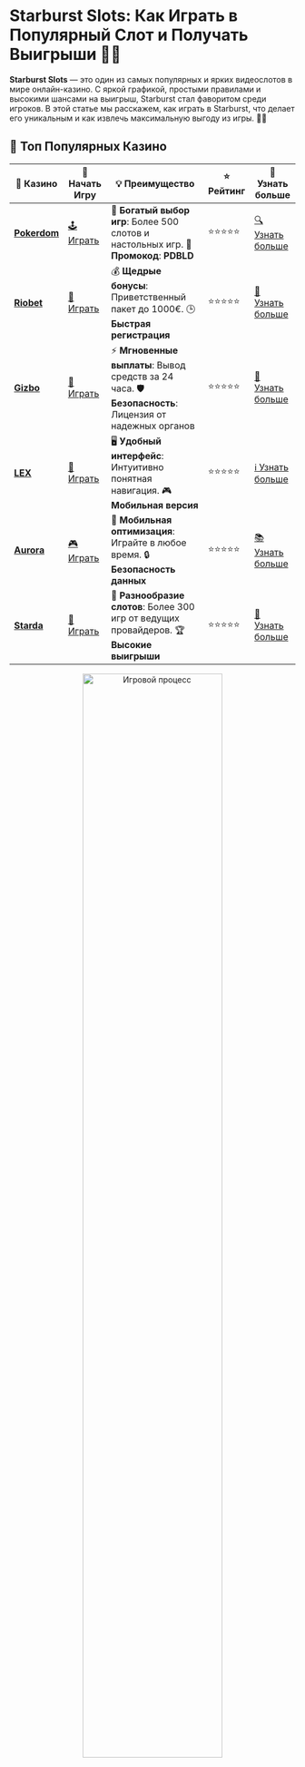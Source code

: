 # Starburst Slots: Как Играть в Популярный Слот и Получать Выигрыши 💎🎰

**Starburst Slots** — это один из самых популярных и ярких видеослотов в мире онлайн-казино. С яркой графикой, простыми правилами и высокими шансами на выигрыш, Starburst стал фаворитом среди игроков. В этой статье мы расскажем, как играть в Starburst, что делает его уникальным и как извлечь максимальную выгоду из игры. 🌟💸

## 🌟 Топ Популярных Казино

| 🎲 **Казино** | 🔗 **Начать Игру** | 💡 **Преимущество** | ⭐ **Рейтинг** | 🔗 **Узнать больше** |
|--------------|---------------------|---------------------|----------------|----------------------|
| [**Pokerdom**](https://brandplay.link/4k77v2yx) | [🕹️ Играть](https://brandplay.link/4k77v2yx) | 🎉 **Богатый выбор игр**: Более 500 слотов и настольных игр. 🎁 **Промокод**: **PDBLD** | ⭐⭐⭐⭐⭐ | [🔍 Узнать больше](https://brandplay.link/4k77v2yx) |
| [**Riobet**](https://brandplay.link/7xBLTPyj) | [🎰 Играть](https://brandplay.link/7xBLTPyj) | 💰 **Щедрые бонусы**: Приветственный пакет до 1000€. 🕒 **Быстрая регистрация** | ⭐⭐⭐⭐⭐ | [📖 Узнать больше](https://brandplay.link/7xBLTPyj) |
| [**Gizbo**](https://brandplay.link/bprXw4YV) | [🎲 Играть](https://brandplay.link/bprXw4YV) | ⚡ **Мгновенные выплаты**: Вывод средств за 24 часа. 🛡️ **Безопасность**: Лицензия от надежных органов | ⭐⭐⭐⭐⭐ | [📝 Узнать больше](https://brandplay.link/bprXw4YV) |
| [**LEX**](https://brandplay.link/zW4hdDFV) | [🤑 Играть](https://brandplay.link/zW4hdDFV) | 🖥️ **Удобный интерфейс**: Интуитивно понятная навигация. 🎮 **Мобильная версия** | ⭐⭐⭐⭐⭐ | [ℹ️ Узнать больше](https://brandplay.link/zW4hdDFV) |
| [**Aurora**](https://10trafic-stat2.com/click/668546556bcc6313411604bd/6766/13032/subaccount) | [🎮 Играть](https://10trafic-stat2.com/click/668546556bcc6313411604bd/6766/13032/subaccount) | 📱 **Мобильная оптимизация**: Играйте в любое время. 🔒 **Безопасность данных** | ⭐⭐⭐⭐⭐ | [📚 Узнать больше](https://10trafic-stat2.com/click/668546556bcc6313411604bd/6766/13032/subaccount) |
| [**Starda**](https://brandplay.link/fB7xwRFL) | [🎯 Играть](https://brandplay.link/fB7xwRFL) | 🎰 **Разнообразие слотов**: Более 300 игр от ведущих провайдеров. 🏆 **Высокие выигрыши** | ⭐⭐⭐⭐⭐ | [🔎 Узнать больше](https://brandplay.link/fB7xwRFL) |

<div align="center">
    <img src="https://i.pinimg.com/originals/1d/b3/25/1db325483acbe642c6d4e6fdd73a4988.gif" alt="Игровой процесс" width="70%">
</div>

## 💎 Лучшие Бонусы и Акции

| 🎲 **Казино** | 🔗 **Начать Игру** | 💡 **Преимущество** | ⭐ **Рейтинг** | 🔗 **Узнать больше** |
|--------------|---------------------|---------------------|----------------|----------------------|
| [**Kometa**](https://brandplay.link/8ZymQJV8) | [🎰 Играть](https://brandplay.link/8ZymQJV8) | 🎁 **Эксклюзивные бонусы**: Регулярные акции и промо. 🔄 **Программы лояльности** | ⭐⭐⭐⭐☆ | [🔍 Узнать больше](https://brandplay.link/8ZymQJV8) |
| [**R7**](https://brandplay.link/bMd3Yjsw) | [🕹️ Играть](https://brandplay.link/bMd3Yjsw) | 🕒 **Круглосуточная поддержка**: Всегда на связи. 💸 **Высокие лимиты** | ⭐⭐⭐⭐☆ | [📖 Узнать больше](https://brandplay.link/bMd3Yjsw) |
| [**7K**](https://brandplay.link/BvQyFShp) | [🎲 Играть](https://brandplay.link/BvQyFShp) | 🌟 **Эксклюзивные бонусы**: Только для VIP игроков. 🎉 **Сезонные акции** | ⭐⭐⭐⭐☆ | [📝 Узнать больше](https://brandplay.link/BvQyFShp) |
| [**Kent**](https://brandplay.link/Fv2WP3js) | [🤑 Играть](https://brandplay.link/Fv2WP3js) | 📈 **Высокий RTP**: Более 98%. 💼 **Профессиональная поддержка** | ⭐⭐⭐⭐☆ | [ℹ️ Узнать больше](https://brandplay.link/Fv2WP3js) |
| [**1Xslots**](https://brandplay.link/hSB1khtr) | [🎮 Играть](https://brandplay.link/hSB1khtr) | 🎉 **Множество акций**: Еженедельные бонусы и турниры. 🛡️ **Безопасность** | ⭐⭐⭐⭐☆ | [📚 Узнать больше](https://brandplay.link/hSB1khtr) |
| [**Gama**](https://brandplay.link/j6NMKsDz) | [🎯 Играть](https://brandplay.link/j6NMKsDz) | 🔍 **Интуитивный интерфейс**: Легкость использования. 🏅 **Престижные турниры** | ⭐⭐⭐⭐☆ | [🔎 Узнать больше](https://brandplay.link/j6NMKsDz) |

<div align="center">
    <img src="https://i.pinimg.com/originals/1d/b3/25/1db325483acbe642c6d4e6fdd73a4988.gif" alt="Игровой процесс" width="70%">
</div>

## 🚀 Быстрые Выигрыши и Поддержка

| 🎲 **Казино** | 🔗 **Начать Игру** | 💡 **Преимущество** | ⭐ **Рейтинг** | 🔗 **Узнать больше** |
|--------------|---------------------|---------------------|----------------|----------------------|
| [**Onion**](https://brandplay.link/zBGRVpQ9) | [🎰 Играть](https://brandplay.link/zBGRVpQ9) | 🤑 **Низкие ставки**: Идеально для начинающих. 🔄 **Быстрые выводы** | ⭐⭐⭐⭐☆ | [🔍 Узнать больше](https://brandplay.link/zBGRVpQ9) |
| [**Чемпион**](https://temon-gter.cfd/go/lRq?p80412p304504pcc44t17455) | [🕹️ Играть](https://temon-gter.cfd/go/lRq?p80412p304504pcc44t17455) | 🏅 **Лояльная программа**: Награды за активность. 🎁 **Ежемесячные бонусы** | ⭐⭐⭐⭐☆ | [📖 Узнать больше](https://temon-gter.cfd/go/lRq?p80412p304504pcc44t17455) |
| [**Vavada**](https://vavadapartner.pro/?promo=ea5c9275-6854-4505-94fc-95ab18221945-linkb2) | [🎲 Играть](https://vavadapartner.pro/?promo=ea5c9275-6854-4505-94fc-95ab18221945-linkb2) | 🚀 **Быстрая регистрация**: Начните играть мгновенно. 🔐 **Безопасные транзакции** | ⭐⭐⭐⭐☆ | [📝 Узнать больше](https://vavadapartner.pro/?promo=ea5c9275-6854-4505-94fc-95ab18221945-linkb2) |
| [**Friends**](https://gofriends.kim/linkb2) | [🤑 Играть](https://gofriends.kim/linkb2) | 🤝 **Социальные игры**: Играйте с друзьями. 🌐 **Мультиплатформенность** | ⭐⭐⭐⭐☆ | [ℹ️ Узнать больше](https://gofriends.kim/linkb2) |
| [**1WIN**](https://brandplay.link/smXVpBbG) | [🎮 Играть](https://brandplay.link/smXVpBbG) | 🏆 **Спортивные ставки**: Широкий выбор видов спорта. 💵 **Высокие коэффициенты** | ⭐⭐⭐⭐☆ | [📚 Узнать больше](https://brandplay.link/smXVpBbG) |
| [**Drip**](https://drp-ircp01.com/c07e6a3db) | [🎯 Играть](https://drp-ircp01.com/c07e6a3db) | 🌐 **Инновационные игры**: Новейшие игровые технологии. 🛡️ **Высокая безопасность** | ⭐⭐⭐⭐☆ | [🔎 Узнать больше](https://drp-ircp01.com/c07e6a3db) |
| [**JoyCasino**](https://rpc30.call2me.pro/?/ru/registration?apkpop=0&partner=p24970p3291217pc98f) | [🎰 Играть](https://rpc30.call2me.pro/?/ru/registration?apkpop=0&partner=p24970p3291217pc98f) | 🎁 **Приятные бонусы**: Ежедневные акции и подарки. 🕹️ **Разнообразие игр** | ⭐⭐⭐⭐☆ | [🔍 Узнать больше](https://rpc30.call2me.pro/?/ru/registration?apkpop=0&partner=p24970p3291217pc98f) |

<div align="center">
    <img src="https://i.pinimg.com/originals/1d/b3/25/1db325483acbe642c6d4e6fdd73a4988.gif" alt="Игровой процесс" width="70%">
</div>
---

✨ **Выбирайте лучшее казино для себя и наслаждайтесь игрой! Удачи!** ✨

## Что Такое Starburst Slots? 🎰✨

**Starburst Slots** — это классический слот от компании NetEnt, который быстро завоевал популярность благодаря своей яркой и красочной графике, а также захватывающему игровому процессу. Слот имеет 5 барабанов и 10 линий выплат, а также множество символов, которые обеспечивают частые выигрыши.

Игра знаменита своими простыми правилами и низкой волатильностью, что означает, что игроки могут ожидать регулярные, но небольшие выигрыши. Это делает Starburst идеальным выбором как для новичков, так и для опытных игроков.

### Особенности Starburst Slots 🌟

1. **Дикий символ (Wild Symbol)** 🌠  
   Один из самых важных элементов игры — это дикий символ, который может заменять другие символы для формирования выигрышных комбинаций. Когда дикий символ появляется на барабанах, он расширяется на весь барабан, что значительно увеличивает шанс на выигрыш.

2. **Символы с большими выплатами** 💎  
   Символы в Starburst включают драгоценные камни разных цветов, а также звездочки, которые являются самыми высокооплачиваемыми. Они могут приносить большие выплаты, особенно если несколько символов совпадают на активных линиях.

3. **Множество выплат** 💰  
   Starburst славится тем, что предлагает выигрыши в обоих направлениях — слева направо и справа налево. Это повышает вероятность формирования выигрышных комбинаций и делает игру более увлекательной.

4. **Бесплатные вращения (Free Spins)** 🎉  
   В Starburst нет традиционных бесплатных вращений, но игра компенсирует это бонусными функциями, такими как расширение диких символов. Это делает игровой процесс динамичным и захватывающим.

## Как Играть в Starburst Slots? 🎮

Играть в Starburst довольно просто, и его правила легко понять даже новичкам. Вот как начать:

### 1. **Выбор Ставки** 💸

Перед тем как начать игру, установите размер ставки. В Starburst вы можете выбрать сумму ставки на каждую линию выплат, а также количество линий. Это позволяет контролировать свой бюджет и адаптировать игру под свои предпочтения.

### 2. **Запуск Барабанов** 🎰

Нажмите кнопку "Spin", чтобы начать вращать барабаны. Когда барабаны остановятся, проверяйте, совпали ли символы на активных линиях выплат.

### 3. **Использование Wild Символа** 🌠

Когда на барабанах появляется Wild-символ, он может расширяться и покрывать весь барабан, что увеличивает шанс на образование выигрышной комбинации. Это один из самых ожидаемых моментов игры.

### 4. **Проверка Выигрышей** 💰

После каждого вращения проверьте, не образовалась ли на барабанах выигрышная комбинация. Если это произошло, ваша ставка будет умножена на соответствующий коэффициент.

## Преимущества Игры в Starburst Slots 🎉

### 1. **Простота и Доступность** 🎯

Starburst — это очень простой и интуитивно понятный слот. Благодаря простым правилам и яркой графике он подходит как для новичков, так и для опытных игроков. Слот не перегружен сложными бонусными функциями, что делает игру доступной и увлекательной для всех.

### 2. **Низкая Волатильность** 📉

Starburst имеет низкую волатильность, что означает, что выигрыши будут приходить чаще, но будут меньшими по размеру. Это делает слот идеальным для тех, кто предпочитает стабильные выигрыши, а не высокие, но редкие.

### 3. **Красивая Графика и Звуковое Оформление** 🌈

Яркие драгоценные камни, блестящие символы и захватывающие анимации делают игру в Starburst визуально привлекательной. Звуковое оформление и музыка создают атмосферу волнения, усиливая удовольствие от игры.

### 4. **Шанс на Большие Выигрыши** 💎

Несмотря на то, что слот имеет низкую волатильность, он все же предлагает достаточно большие выплаты благодаря расширяющимся диким символам и множеству линий выплат. Особенно крупные выигрыши возможны при образовании множества диких символов на барабанах.

## Советы для Игры в Starburst Slots 🎯

1. **Начинайте с небольшой ставки** 💵  
   Если вы новичок в слоте Starburst, рекомендуется начинать с небольшой ставки, чтобы привыкнуть к игровому процессу и понять, как работает дикий символ и другие функции.

2. **Используйте функцию автозапуска** 🚀  
   В Starburst есть функция автозапуска, которая позволяет вам автоматизировать процесс вращения барабанов. Это удобно, если вы хотите наслаждаться игрой без постоянного нажатия кнопки.

3. **Следите за балансом** 📊  
   Управляйте своим бюджетом, контролируя размер ставок и не превышая установленных лимитов. Это поможет вам долго наслаждаться игрой и избежать больших потерь.

4. **Проверяйте таблицу выплат** 📜  
   Перед тем как начать, ознакомьтесь с таблицей выплат, чтобы понять, какие комбинации символов принесут вам наибольшие выигрыши.

## Заключение

**Starburst Slots** — это классический и захватывающий слот, который предлагает простую и увлекательную игру с множеством возможностей для выигрыша. Благодаря красивой графике, простым правилам и щедрым диким символам, этот слот останется любимым выбором для игроков, которые хотят наслаждаться азартом и яркими эмоциями. 🌟💰

Начните играть в Starburst уже сегодня и испытайте удачу на своем пути к большим выигрышам! 🎰✨
